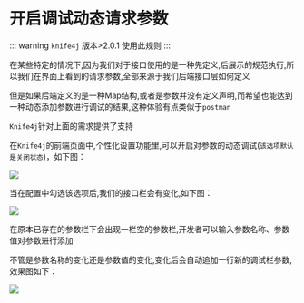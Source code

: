 # 开启调试动态请求参数

::: warning
`knife4j` 版本>2.0.1 使用此规则
:::

在某些特定的情况下,因为我们对于接口使用的是一种先定义,后展示的规范执行,所以我们在界面上看到的请求参数,全部来源于我们后端接口层如何定义

但是如果后端定义的是一种Map结构,或者是参数并没有定义声明,而希望也能达到一种动态添加参数进行调试的结果,这种体验有点类似于`postman`

`Knife4j`针对上面的需求提供了支持

在`Knife4j`的前端页面中,个性化设置功能里,可以开启对参数的动态调试(`该选项默认是关闭状态`)，如下图：

![](/knife4j/images/knife4j/plus/debugDynamic.png)


当在配置中勾选该选项后,我们的接口栏会有变化,如下图：

![](/knife4j/images/knife4j/plus/debugDynamic1.png)


在原本已存在的参数栏下会出现一栏空的参数栏,开发者可以输入参数名称、参数值对参数进行添加

不管是参数名称的变化还是参数值的变化,变化后会自动追加一行新的调试栏参数,效果图如下：


![](/images/knife4j/plus/dynamicparam3.gif)



 
 
 